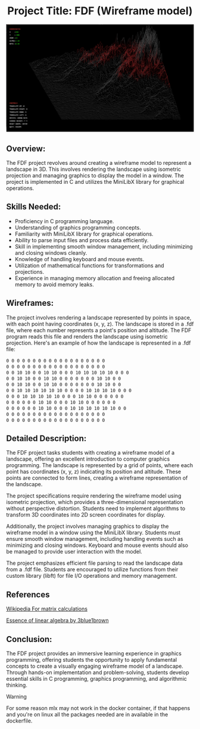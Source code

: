 <h1 align="center">Project Title: FDF (Wireframe model)</h1>

<div align="center">
	<img src="assets/t2.png" width=600/>
</div>

## Overview:
The FDF project revolves around creating a wireframe model to represent a landscape in 3D. This involves rendering the landscape using isometric projection and managing graphics to display the model in a window. The project is implemented in C and utilizes the MiniLibX library for graphical operations.

## Skills Needed:
- Proficiency in C programming language.
- Understanding of graphics programming concepts.
- Familiarity with MiniLibX library for graphical operations.
- Ability to parse input files and process data efficiently.
- Skill in implementing smooth window management, including minimizing and closing windows cleanly.
- Knowledge of handling keyboard and mouse events.
- Utilization of mathematical functions for transformations and projections.
- Experience in managing memory allocation and freeing allocated memory to avoid memory leaks.

## Wireframes:
The project involves rendering a landscape represented by points in space, with each point having coordinates (x, y, z). The landscape is stored in a .fdf file, where each number represents a point's position and altitude. The FDF program reads this file and renders the landscape using isometric projection. Here's an example of how the landscape is represented in a .fdf file:

```
0 0 0 0 0 0 0 0 0 0 0 0 0 0 0 0 0 0 0
0 0 0 0 0 0 0 0 0 0 0 0 0 0 0 0 0 0 0
0 0 10 10 0 0 10 10 0 0 0 10 10 10 10 10 0 0 0
0 0 10 10 0 0 10 10 0 0 0 0 0 0 0 10 10 0 0
0 0 10 10 0 0 10 10 0 0 0 0 0 0 0 10 10 0 0
0 0 10 10 10 10 10 10 0 0 0 0 10 10 10 10 0 0 0
0 0 0 10 10 10 10 10 0 0 0 10 10 0 0 0 0 0 0
0 0 0 0 0 0 10 10 0 0 0 10 10 0 0 0 0 0 0
0 0 0 0 0 0 10 10 0 0 0 10 10 10 10 10 10 0 0
0 0 0 0 0 0 0 0 0 0 0 0 0 0 0 0 0 0 0
0 0 0 0 0 0 0 0 0 0 0 0 0 0 0 0 0 0 0
```

## Detailed Description:
The FDF project tasks students with creating a wireframe model of a landscape, offering an excellent introduction to computer graphics programming. The landscape is represented by a grid of points, where each point has coordinates (x, y, z) indicating its position and altitude. These points are connected to form lines, creating a wireframe representation of the landscape.

The project specifications require rendering the wireframe model using isometric projection, which provides a three-dimensional representation without perspective distortion. Students need to implement algorithms to transform 3D coordinates into 2D screen coordinates for display.

Additionally, the project involves managing graphics to display the wireframe model in a window using the MiniLibX library. Students must ensure smooth window management, including handling events such as minimizing and closing windows. Keyboard and mouse events should also be managed to provide user interaction with the model.

The project emphasizes efficient file parsing to read the landscape data from a .fdf file. Students are encouraged to utilize functions from their custom library (libft) for file I/O operations and memory management.

## References

[Wikipedia For matrix calculations](https://en.wikipedia.org/wiki/Matrix_(mathematics))

[Essence of linear algebra by 3blue1brown](https://www.youtube.com/watch?v=fNk_zzaMoSs&list=PLZHQObOWTQDPD3MizzM2xVFitgF8hE_ab)

## Conclusion:
The FDF project provides an immersive learning experience in graphics programming, offering students the opportunity to apply fundamental concepts to create a visually engaging wireframe model of a landscape. Through hands-on implementation and problem-solving, students develop essential skills in C programming, graphics programming, and algorithmic thinking.

> [!WARNING]
> For some reason mlx may not work in the docker container, if that happens and you're on linux all the packages needed are in available in the dockerfile.
